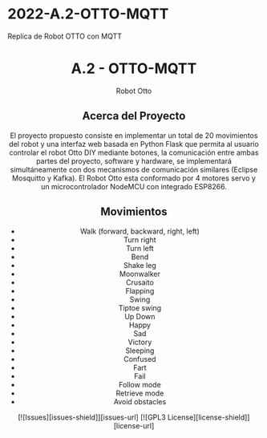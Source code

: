 # 2022-A.2-OTTO-MQTT
Replica de Robot OTTO con MQTT

<div align="center">

  <h1 align="center">A.2 - OTTO-MQTT</h1>

  <p align="center">
    Robot Otto 

## Acerca del Proyecto
El proyecto propuesto consiste en implementar un total de 20 movimientos del robot y una interfaz web basada en Python Flask que permita al usuario controlar el robot Otto DIY mediante botones, la comunicación entre ambas partes del proyecto, software y hardware, se implementará simultáneamente con dos mecanismos de comunicación similares (Eclipse Mosquitto y Kafka).
El Robot Otto esta conformado por 4 motores servo y un microcontrolador NodeMCU con integrado ESP8266. 

## Movimientos 
* Walk (forward, backward, right, left) 
* Turn right
* Turn left
* Bend
* Shake leg
* Moonwalker
* Crusaito
* Flapping
* Swing
* Tiptoe swing
* Up Down
* Happy
* Sad
* Victory
* Sleeping
* Confused
* Fart
* Fail
* Follow mode
* Retrieve mode
* Avoid obstacles


<!-- PROJECT SHIELDS -->
[![Issues][issues-shield]][issues-url]
[![GPL3 License][license-shield]][license-url]
